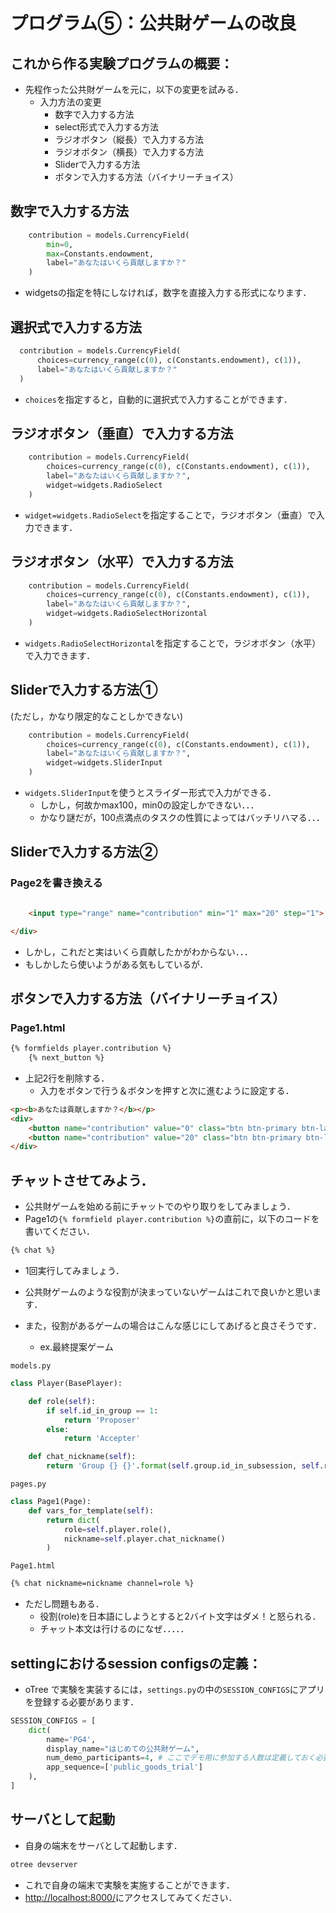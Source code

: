 # プログラム⑤：公共財ゲームの改良


## これから作る実験プログラムの概要：

* 先程作った公共財ゲームを元に，以下の変更を試みる．
  * 入力方法の変更
    * 数字で入力する方法
    * select形式で入力する方法
    * ラジオボタン（縦長）で入力する方法
    * ラジオボタン（横長）で入力する方法
    * Sliderで入力する方法
    * ボタンで入力する方法（バイナリーチョイス）



## 数字で入力する方法
```Python
    contribution = models.CurrencyField(
        min=0,
        max=Constants.endowment,
        label="あなたはいくら貢献しますか？"
    )
```
* widgetsの指定を特にしなければ，数字を直接入力する形式になります．


## 選択式で入力する方法

```Python
  contribution = models.CurrencyField( 
      choices=currency_range(c(0), c(Constants.endowment), c(1)), 
      label="あなたはいくら貢献しますか？"
  )
```
* `choices`を指定すると，自動的に選択式で入力することができます．


## ラジオボタン（垂直）で入力する方法

```Python
    contribution = models.CurrencyField(
        choices=currency_range(c(0), c(Constants.endowment), c(1)), 
        label="あなたはいくら貢献しますか？",
        widget=widgets.RadioSelect
    )
```
* `widget=widgets.RadioSelect`を指定することで，ラジオボタン（垂直）で入力できます．


## ラジオボタン（水平）で入力する方法


```Python
    contribution = models.CurrencyField(
        choices=currency_range(c(0), c(Constants.endowment), c(1)), 
        label="あなたはいくら貢献しますか？",
        widget=widgets.RadioSelectHorizontal
    )
```
* `widgets.RadioSelectHorizontal`を指定することで，ラジオボタン（水平）で入力できます．


## Sliderで入力する方法①

(ただし，かなり限定的なことしかできない)

```Python
    contribution = models.CurrencyField(
        choices=currency_range(c(0), c(Constants.endowment), c(1)), 
        label="あなたはいくら貢献しますか？",
        widget=widgets.SliderInput
    )
```
* `widgets.SliderInput`を使うとスライダー形式で入力ができる．
  * しかし，何故かmax100，min0の設定しかできない．．．
  * かなり謎だが，100点満点のタスクの性質によってはバッチリハマる．．．


## Sliderで入力する方法②

### Page2を書き換える
```html

    <input type="range" name="contribution" min="1" max="20" step="1"> [{{ player.contribution }} ]

</div>
```
* しかし，これだと実はいくら貢献したかがわからない．．．
* もしかしたら使いようがある気もしているが．



## ボタンで入力する方法（バイナリーチョイス）

### Page1.html

```html
{% formfields player.contribution %}
    {% next_button %}
```
* 上記2行を削除する．
  * 入力をボタンで行う＆ボタンを押すと次に進むように設定する．

```html
<p><b>あなたは貢献しますか？</b></p>
<div>
    <button name="contribution" value="0" class="btn btn-primary btn-large">貢献しない</button>
    <button name="contribution" value="20" class="btn btn-primary btn-large">貢献する</button>
</div>
```


## チャットさせてみよう．

* 公共財ゲームを始める前にチャットでのやり取りをしてみましょう．
* Page1の`{% formfield player.contribution %}`の直前に，以下のコードを書いてください．

```html
{% chat %}
```

* 1回実行してみましょう．

* 公共財ゲームのような役割が決まっていないゲームはこれで良いかと思います．
* また，役割があるゲームの場合はこんな感じにしてあげると良さそうです．
  * ex.最終提案ゲーム


`models.py`
```Python
class Player(BasePlayer):

    def role(self):
        if self.id_in_group == 1:
            return 'Proposer'
        else:
            return 'Accepter'

    def chat_nickname(self):
        return 'Group {} {}'.format(self.group.id_in_subsession, self.role())
```

`pages.py`
```python
class Page1(Page):
    def vars_for_template(self):
        return dict(
            role=self.player.role(),
            nickname=self.player.chat_nickname()
        )
```
`Page1.html`
```html
{% chat nickname=nickname channel=role %}
```

* ただし問題もある．
  * 役割(role)を日本語にしようとすると2バイト文字はダメ！と怒られる．
  * チャット本文は行けるのになぜ．．．．．


## settingにおけるsession configsの定義：

* oTree で実験を実装するには，`settings.py`の中の`SESSION_CONFIGS`にアプリを登録する必要があります．

```Python
SESSION_CONFIGS = [
    dict(
        name='PG4',
        display_name="はじめての公共財ゲーム",
        num_demo_participants=4, # ここでデモ用に参加する人数は定義しておく必要があります．
        app_sequence=['public_goods_trial']
    ),
]
```


## サーバとして起動
* 自身の端末をサーバとして起動します．
```Python
otree devserver
```
  - これで自身の端末で実験を実施することができます．
  - [http://localhost:8000/](http://localhost:8000/)にアクセスしてみてください．





